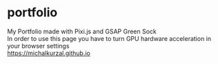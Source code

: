 # portfolio
My Portfolio made with Pixi.js and GSAP Green Sock  
In order to use this page you have to turn GPU hardware acceleration in your browser settings  
https://michalkurzal.github.io
